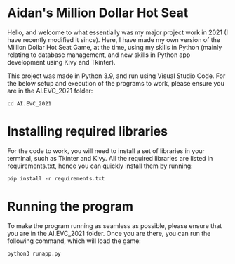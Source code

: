 # Aidan's Million Dollar Hot Seat

Hello, and welcome to what essentially was my major project work in 2021 (I have recently modified it since). Here, I have made my own version of the Million Dollar Hot Seat Game, at the time, using my skills in Python (mainly relating to database management, and new skills in Python app development using Kivy and Tkinter). 

This project was made in Python 3.9, and run using Visual Studio Code. For the below setup and execution of the programs to work, please ensure you are in the AI.EVC_2021 folder:

`cd AI.EVC_2021`

# Installing required libraries
For the code to work, you will need to install a set of libraries in your terminal, such as Tkinter and Kivy. All the required libraries are listed in requirements.txt, hence you can quickly install them by running:

`pip install -r requirements.txt`

# Running the program
To make the program running as seamless as possible, please ensure that you are in the AI.EVC_2021 folder. Once you are there, you can run the following command, which will load the game:

`python3 runapp.py`